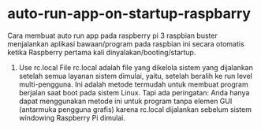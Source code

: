 # auto-run-app-on-startup-raspbarry
Cara membuat auto run app pada raspberry pi 3 raspbian buster
menjalankan aplikasi bawaan/program pada raspbian ini secara otomatis ketika Raspberry pertama kali dinyalakan/booting/startup.
1. Use rc.local File
rc.local adalah file yang dikelola sistem yang dijalankan setelah semua layanan sistem dimulai, yaitu, setelah beralih ke run level multi-pengguna.  Ini adalah metode termudah untuk membuat program berjalan saat boot pada sistem Linux.  Tapi ada peringatan: Anda hanya dapat menggunakan metode ini untuk program tanpa elemen GUI (antarmuka pengguna grafis) karena rc.local dijalankan sebelum sistem windowing Raspberry Pi dimulai.
